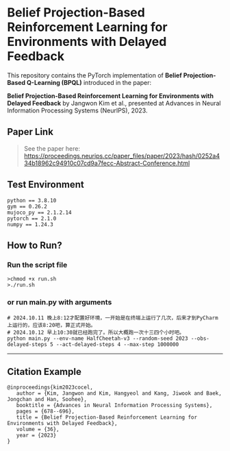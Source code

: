 # Belief Projection-Based Reinforcement Learning for Environments with Delayed Feedback
This repository contains the PyTorch implementation of **Belief Projection-Based Q-Learning (BPQL)** introduced in the paper:

**Belief Projection-Based Reinforcement Learning for Environments with Delayed Feedback** by Jangwon Kim et al., presented at Advances in Neural Information Processing Systems (NeurIPS), 2023.


## Paper Link
>See the paper here: https://proceedings.neurips.cc/paper_files/paper/2023/hash/0252a434b18962c94910c07cd9a7fecc-Abstract-Conference.html

## Test Environment
```
python == 3.8.10
gym == 0.26.2
mujoco_py == 2.1.2.14
pytorch == 2.1.0
numpy == 1.24.3
```

## How to Run?
### Run the script file 
```
>chmod +x run.sh
>./run.sh
```

### or run main.py with arguments
```
# 2024.10.11 晚上8:12才配置好环境，一开始是在终端上运行了几次，后来才到PyCharm上运行的，应该8:20吧，算正式开始。
# 2024.10.12 早上10:30就已经跑完了。所以大概跑一次十三四个小时吧。
python main.py --env-name HalfCheetah-v3 --random-seed 2023 --obs-delayed-steps 5 --act-delayed-steps 4 --max-step 1000000
```
---

## Citation Example
```
@inproceedings{kim2023cocel,
   author = {Kim, Jangwon and Kim, Hangyeol and Kang, Jiwook and Baek, Jongchan and Han, Soohee},
   booktitle = {Advances in Neural Information Processing Systems},
   pages = {678--696},
   title = {Belief Projection-Based Reinforcement Learning for Environments with Delayed Feedback},
   volume = {36},
   year = {2023}
}
```
